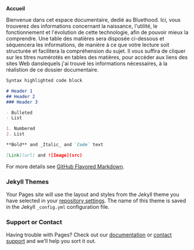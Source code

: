**Accueil**

Bienvenue dans cet espace documentaire, dedié au Bluethood. Ici, vous trouverez des informations concernant la naissance, l'utilité, le fonctionnement et l'évolution de cette technologie, afin de pouvoir mieux la comprendre.  Une table des matières sera disposée ci-dessous et séquencera les informations, de manière à ce que votre lecture soit structurée et facilitera la  compréhension du sujet.  Il vous suffira de cliquer sur  les titres  numérotés en tables des matières, pour accéder aux liens des sites Web danslequels j'ai trouvé les informations nécessaires, à la réalistion de ce dossier documentaire.


```markdown
Syntax highlighted code block

# Header 1
## Header 2
### Header 3

- Bulleted
- List

1. Numbered
2. List

**Bold** and _Italic_ and `Code` text

[Link](url) and ![Image](src)
```

For more details see [GitHub Flavored Markdown](https://guides.github.com/features/mastering-markdown/).

### Jekyll Themes

Your Pages site will use the layout and styles from the Jekyll theme you have selected in your [repository settings](https://github.com/Lau-ry/Dossier-documentaire/settings). The name of this theme is saved in the Jekyll `_config.yml` configuration file.

### Support or Contact

Having trouble with Pages? Check out our [documentation](https://docs.github.com/categories/github-pages-basics/) or [contact support](https://github.com/contact) and we’ll help you sort it out.
